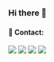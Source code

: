 ### Hi there 👋

#### 📨 Contact:
[<img src="https://img.shields.io/badge/website-%234285F4.svg?&style=for-the-badge&logo=safari&logoColor=white" />](https://rzodkiewa.best)
[<img src="https://img.shields.io/badge/rzodkiewa%232054-%237289DA.svg?&style=for-the-badge&logo=discord&logoColor=white" />](https://discord.com/)
[<img src="https://img.shields.io/badge/facebook-%234285F4.svg?&style=for-the-badge&logo=facebook&logoColor=white" />](https://fb.com/rzodkiewson)
[<img src="https://img.shields.io/badge/mail-%23D14836.svg?&style=for-the-badge&logo=gmail&logoColor=white" />](mailto:rzodkiewa151@gmail.com)
